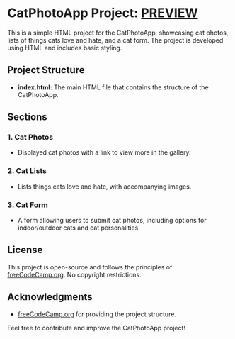 # CatPhotoApp Project: [PREVIEW](https://akshayparihar07.github.io/CatPhotoApp/)

This is a simple HTML project for the CatPhotoApp, showcasing cat photos, lists of things cats love and hate, and a cat form. The project is developed using HTML and includes basic styling.

## Project Structure

- **index.html:** The main HTML file that contains the structure of the CatPhotoApp.

## Sections

### 1. Cat Photos
- Displayed cat photos with a link to view more in the gallery.

### 2. Cat Lists
- Lists things cats love and hate, with accompanying images.

### 3. Cat Form
- A form allowing users to submit cat photos, including options for indoor/outdoor cats and cat personalities.

## License

This project is open-source and follows the principles of [freeCodeCamp.org](https://www.freecodecamp.org). No copyright restrictions.

## Acknowledgments

- [freeCodeCamp.org](https://www.freecodecamp.org) for providing the project structure.

Feel free to contribute and improve the CatPhotoApp project!
